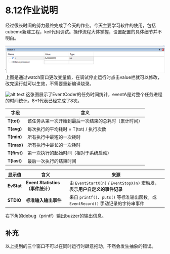 # 8.12作业说明

经过很长时间的努力最终完成了今天的作业。今天主要学习软件的使用，包括cubemx新建工程，keil代码调试。操作流程大体掌握，设置配置的具体细节并不明白。

![alt text](QQ截图20250812181709.png)
上图是通过watch窗口更改变量值，在调试停止运行时点击value栏就可以修改，改完运行就可以生效，不需要重新编译烧录。

![alt text](image.png)
这张图展示了EventCoder的任务时间统计，eventA是对整个任务进程的时间统计。8+1代表已经完成了8次。

| 字段           | 含义                         |
| --- | --- |
| **T(tot)**   | 该任务从第一次开始到最后一次结束的总耗时（累计时间）|
| **T(avg)**   | 每次执行的平均耗时 = T(tot) / 执行次数  |
| **T(min)**   | 所有执行中最短的一次耗时 |
| **T(max)**   | 所有执行中最长的一次耗时|
| **T(first)** | 第一次执行的起始时间（相对于系统启动） |
| **T(last)**  | 最后一次执行的结束时间  |

| 显示值    | 含义             | 来源        |
| ---------- | ---------- | ------------- |
| **EvStat** | **Event Statistics（事件统计）** | 由 `EventStartX(n)` / `EventStopX(n)` 宏触发，表示**用户自定义的事件记录**   |
| **STDIO**  | **标准输入输出事件**               | 来自 `printf()`、`puts()` 等标准输出函数，或 `EventRecord()` 手动记录的字符串事件 |

右下角的debug（printf）输出buzzer的输出信息。

## 补充

以上提到的三个窗口不可以在同时运行时肆意拖动，不然会发生抽象的错误。
